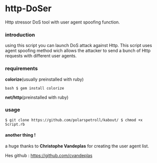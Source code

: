 # http-DoSer
Http stressor DoS tool with user agent spoofing function.
### introduction
using this script you can launch DoS attack against Http. This script uses agent spoofing method wich allows the attacker to send a bunch of Http requests with different user agents.
### requirements 

**colorize**(usually preinstalled with ruby)


``bash
$ gem install colorize
``

**net/http**(preinstalled with ruby)

### usage 
``
$ git clone https://github.com/polarspetroll/kabout/
$ chmod +x Script.rb
``
#### another thing !
a huge thanks to **Christophe Vandeplas** for creating the user agent list.

Hes github : https://github.com/cvandeplas
